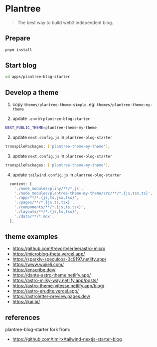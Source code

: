 # Plantree

> The best way to build web3 independent blog.

## Prepare

```bash
pnpm install
```

## Start blog

```bash
cd apps/plantree-blog-starter
```

## Develop a theme

1. copy `themes/plantree-theme-simple`, eg: `themes/plantree-theme-my-theme`

2. update `.env` in `plantree-blog-starter`

```bash
NEXT_PUBLIC_THEME=plantree-theme-my-theme
```

2. update `next.config.js` in `plantree-blog-starter`

```bash
transpilePackages: ['plantree-theme-my-theme'],
```

3. update `next.config.js` in `plantree-blog-starter`

```bash
transpilePackages: ['plantree-theme-my-theme'],
```

4. update `tailwind.config.js` in `plantree-blog-starter`

```js
  content: [
    './node_modules/pliny/**/*.js',
    './node_modules/plantree-theme-my-theme/src/**/*.{js,tsx,ts}',
    './app/**/*.{js,ts,jsx,tsx}',
    './pages/**/*.{js,ts,tsx}',
    './components/**/*.{js,ts,tsx}',
    './layouts/**/*.{js,ts,tsx}',
    './data/**/*.mdx',
  ],
```



## theme examples

- https://github.com/trevortylerlee/astro-micro
- https://microblog-theta.vercel.app/
- https://sparkly-speculoos-0c9197.netlify.app/
- https://www.wujieli.com/
- https://enscribe.dev/
- https://dante-astro-theme.netlify.app/
- https://astro-milky-way.netlify.app/posts/
- https://astro-theme-vitesse.netlify.app/blog/
- https://astro-erudite.vercel.app/
- https://astroletter-preview.pages.dev/
- https://kai.bi/

## references

plantree-blog-starter fork from:

- https://github.com/timlrx/tailwind-nextjs-starter-blog
